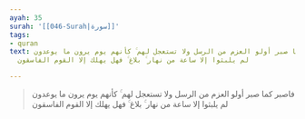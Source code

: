 ```yaml
---
ayah: 35
surah: '[[046-Surah|سورة]]'
tags:
- quran
text: فاصبر كما صبر أولو العزم من الرسل ولا تستعجل لهم ۚ كأنهم يوم يرون ما يوعدون
  لم يلبثوا إلا ساعة من نهار ۚ بلاغ ۚ فهل يهلك إلا القوم الفاسقون

---
```

> فاصبر كما صبر أولو العزم من الرسل ولا تستعجل لهم ۚ كأنهم يوم يرون ما يوعدون لم يلبثوا إلا ساعة من نهار ۚ بلاغ ۚ فهل يهلك إلا القوم الفاسقون
